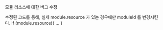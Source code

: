 모듈 리소스에 대한 버그 수정

수정된 코드를 통해, 실제 module.resource 가 있는 경우에만 moduleId 를 변경시킨다.
if (module.resource){
    ...
}